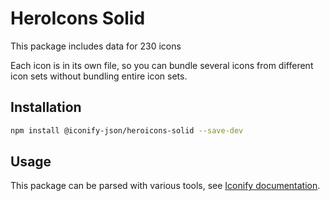 # HeroIcons Solid

This package includes data for 230 icons

Each icon is in its own file, so you can bundle several icons from different icon sets without bundling entire icon sets.

## Installation

```bash
npm install @iconify-json/heroicons-solid --save-dev
```

## Usage

This package can be parsed with various tools, see [Iconify documentation](https://docs.iconify.design/icons/json.html).
